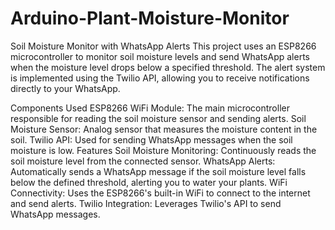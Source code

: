 # Arduino-Plant-Moisture-Monitor
Soil Moisture Monitor with WhatsApp Alerts
This project uses an ESP8266 microcontroller to monitor soil moisture levels and send WhatsApp alerts when the moisture level drops below a specified threshold. The alert system is implemented using the Twilio API, allowing you to receive notifications directly to your WhatsApp.

Components Used
ESP8266 WiFi Module: The main microcontroller responsible for reading the soil moisture sensor and sending alerts.
Soil Moisture Sensor: Analog sensor that measures the moisture content in the soil.
Twilio API: Used for sending WhatsApp messages when the soil moisture is low.
Features
Soil Moisture Monitoring: Continuously reads the soil moisture level from the connected sensor.
WhatsApp Alerts: Automatically sends a WhatsApp message if the soil moisture level falls below the defined threshold, alerting you to water your plants.
WiFi Connectivity: Uses the ESP8266's built-in WiFi to connect to the internet and send alerts.
Twilio Integration: Leverages Twilio's API to send WhatsApp messages.
